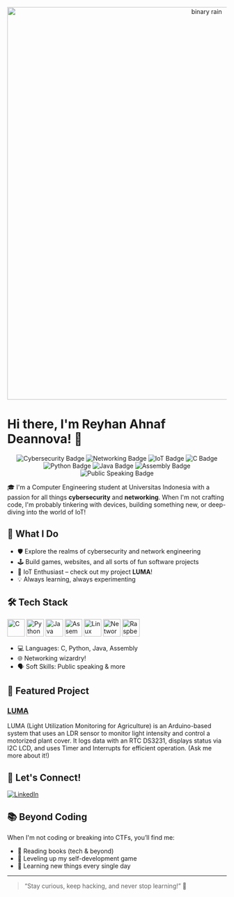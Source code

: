 <p align="center">
  <!-- ganti URL GIF di bawah jika mau -->
  <img src="https://tenor.com/xRIH.gif" alt="binary rain" width="900" />
</p>


# Hi there, I'm Reyhan Ahnaf Deannova! 👋

<p align="center">
  <img src="https://img.shields.io/badge/Cybersecurity-%2312100E.svg?&style=for-the-badge&logo=protonmail&logoColor=white" alt="Cybersecurity Badge"/>
  <img src="https://img.shields.io/badge/Networking-%23007ACC.svg?&style=for-the-badge&logo=cisco&logoColor=white" alt="Networking Badge"/>
  <img src="https://img.shields.io/badge/IoT-%234F8A10.svg?&style=for-the-badge&logo=raspberrypi&logoColor=white" alt="IoT Badge"/>
  <img src="https://img.shields.io/badge/C-%2300599C.svg?&style=for-the-badge&logo=c&logoColor=white" alt="C Badge"/>
  <img src="https://img.shields.io/badge/Python-%233776AB.svg?&style=for-the-badge&logo=python&logoColor=white" alt="Python Badge"/>
  <img src="https://img.shields.io/badge/Java-%23ED8B00.svg?&style=for-the-badge&logo=java&logoColor=white" alt="Java Badge"/>
  <img src="https://img.shields.io/badge/Assembly-%23000000.svg?&style=for-the-badge&logo=gnubash&logoColor=white" alt="Assembly Badge"/>
  <img src="https://img.shields.io/badge/Public%20Speaking-%23FF9800.svg?&style=for-the-badge&logo=slides&logoColor=white" alt="Public Speaking Badge"/>
</p>

🎓 I'm a Computer Engineering student at Universitas Indonesia with a passion for all things **cybersecurity** and **networking**. When I'm not crafting code, I'm probably tinkering with devices, building something new, or deep-diving into the world of IoT!

## 🚀 What I Do

- 🛡️ Explore the realms of cybersecurity and network engineering
- 🕹️ Build games, websites, and all sorts of fun software projects
- 🤖 IoT Enthusiast – check out my project **LUMA**!
- 💡 Always learning, always experimenting

## 🛠️ Tech Stack

<p align="left">
  <img src="https://cdn.jsdelivr.net/gh/devicons/devicon/icons/c/c-original.svg" alt="C" width="40" height="40"/>
  <img src="https://cdn.jsdelivr.net/gh/devicons/devicon/icons/python/python-original.svg" alt="Python" width="40" height="40"/>
  <img src="https://cdn.jsdelivr.net/gh/devicons/devicon/icons/java/java-original.svg" alt="Java" width="40" height="40"/>
  <img src="https://cdn.jsdelivr.net/gh/devicons/devicon/icons/bash/bash-original.svg" alt="Assembly" width="40" height="40"/>
  <img src="https://cdn.jsdelivr.net/gh/devicons/devicon/icons/linux/linux-original.svg" alt="Linux" width="40" height="40"/>
  <img src="https://cdn.jsdelivr.net/gh/devicons/devicon/icons/networkx/networkx-original.svg" alt="Networking" width="40" height="40"/>
  <img src="https://cdn.jsdelivr.net/gh/devicons/devicon/icons/raspberrypi/raspberrypi-original.svg" alt="Raspberry Pi" width="40" height="40"/>
</p>

- 💻 Languages: C, Python, Java, Assembly
- 🌐 Networking wizardry!
- 🗣️ Soft Skills: Public speaking & more

## 🌟 Featured Project

### [LUMA](https://github.com/Nidakula/LUMA)
LUMA (Light Utilization Monitoring for Agriculture) is an Arduino-based system that uses an LDR sensor to monitor light intensity and control a motorized plant cover. It logs data with an RTC DS3231, displays status via I2C LCD, and uses Timer and Interrupts for efficient operation. (Ask me more about it!)

## 💬 Let's Connect!

[![LinkedIn](https://img.shields.io/badge/LinkedIn-blue?style=for-the-badge&logo=linkedin&logoColor=white)](https://www.linkedin.com/in/reyhan-ahnaf-deannova/)

## 📚 Beyond Coding

When I'm not coding or breaking into CTFs, you’ll find me:
- 📖 Reading books (tech & beyond)
- 🚀 Leveling up my self-development game
- 🌱 Learning new things every single day

---

> “Stay curious, keep hacking, and never stop learning!” 🚀

<!--
Fun fact: My friends call me the “network magician” – packets just listen to me 😎
-->

